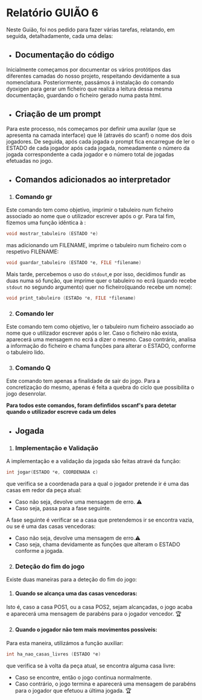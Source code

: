 # Relatório GUIÃO 6

Neste Guião, foi nos pedido para fazer várias tarefas, relatando, em seguida, detalhadamente, cada uma delas:

- ## Documentação do código

Inicialmente começamos por documentar os vários protótipos das diferentes camadas do nosso projeto, respeitando devidamente a sua nomenclatura. Posteriormente, passámos á instalação do comando dyoxigen para gerar um ficheiro que realiza a leitura dessa mesma documentação, guardando o ficheiro gerado numa pasta html.

- ## Criação de um prompt

Para este processo, nós começamos por definir uma auxilar (que se apresenta na camada interface) que lê (através do scanf) o nome dos dois jogadores. De seguida, após cada jogada o prompt fica encarregue de ler o ESTADO de cada jogador após cada jogada, nomeadamente o número da jogada correspondente a cada jogador e o número total de jogadas efetuadas no jogo. 

- ## Comandos adicionados ao interpretador

1. ### Comando gr

Este comando tem como objetivo, imprimir o tabuleiro num ficheiro associado ao nome que o utilizador escrever após o gr.
Para tal fim, fizemos uma função idêntica à :
```c
void mostrar_tabuleiro (ESTADO *e)
```
mas adicionando um FILENAME, imprime o tabuleiro num ficheiro com o respetivo FILENAME:
```c
void guardar_tabuleiro (ESTADO *e, FILE *filename)
```
Mais tarde, percebemos o uso do ```stdout```,e por isso, decidimos fundir as duas numa só função, que imprime quer o tabuleiro no ecrã (quando recebe ```stdout``` no segundo argumento) quer no ficheiro(quando recebe um nome):
```c
void print_tabuleiro (ESTADo *e, FILE *filename)
```

2. ### Comando ler

Este comando tem como objetivo, ler o tabuleiro num ficheiro associado ao nome que o utilizador escrever após o ler.
Caso o ficheiro não exista, aparecerá uma mensagem no ecrã a dizer o mesmo.
Caso contrário, analisa a informação do ficheiro e chama funções para alterar o ESTADO, conforme o tabuleiro lido.

3. ### Comando Q

Este comando tem apenas a finalidade de sair do jogo.
Para a concretização do mesmo, apenas é feita a quebra do ciclo que possibilita o jogo desenrolar.


**Para todos este comandos, foram definfidos sscanf's para detetar quando o utilizador escreve cada um deles**

- ## Jogada

1. ### Implementação e Validação

A implementação e a validação da jogada são feitas atravé da função:
```c 
int jogar(ESTADO *e, COORDENADA c)
```
que verifica se a coordenada para a qual o jogador pretende ir é uma das casas em redor da peça atual:

- Caso não seja, devolve uma mensagem de erro. :warning:
- Caso seja, passa para a fase seguinte.

A fase seguinte é verificar se a casa que pretendemos ir se encontra vazia, ou se é uma das casas vencedoras:

- Caso não seja, devolve uma mensagem de erro.:warning:
- Caso seja, chama devidamente as funções que alteram o ESTADO conforme a jogada.

2. ### Deteção do fim do jogo

Existe duas maneiras para a deteção do fim do jogo:

1. #### Quando se alcança uma das casas vencedoras:

Isto é, caso a casa POS1, ou a casa POS2, sejam alcançadas, o jogo acaba e aparecerá uma mensagem de parabéns para o jogador vencedor. :trophy:

2. #### Quando o jogador não tem mais movimentos possíveis:

Para esta maneira, utilizámos a função auxiliar:
```c 
int ha_nao_casas_livres (ESTADO *e)
```
que verifica se à volta da peça atual, se encontra alguma casa livre:
- Caso se encontre, então o jogo continua normalmente.
- Caso contrário, o jogo termina e aparecerá uma mensagem de parabéns para o jogador que efetuou a última jogada. :trophy:

